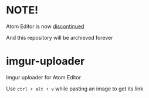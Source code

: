 # NOTE!

Atom Editor is now [discontinued](https://github.blog/2022-06-08-sunsetting-atom/)

And this repository will be archieved forever


# imgur-uploader

Imgur uploader for Atom Editor

Use `ctrl + alt + v` while pasting an image to get its link
